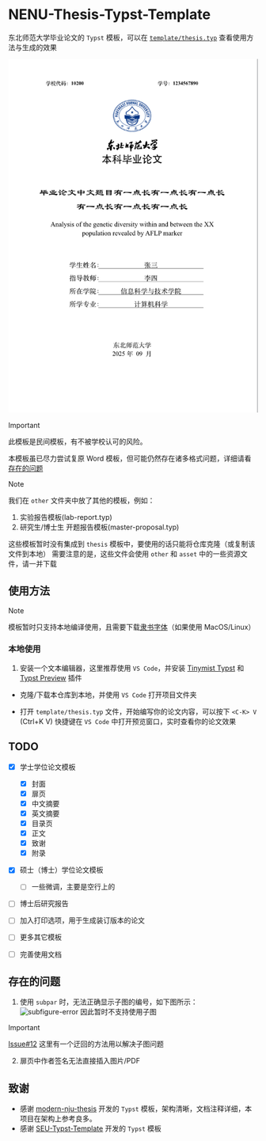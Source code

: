 # NENU-Thesis-Typst-Template

东北师范大学毕业论文的 `Typst` 模板，可以在 [`template/thesis.typ`](./template/thesis.typ) 查看使用方法与生成的效果

![Editor](./images/editor.png)

> [!IMPORTANT]
> 此模板是民间模板，有不被学校认可的风险。
>
> 本模板虽已尽力尝试复原 Word 模板，但可能仍然存在诸多格式问题，详细请看[存在的问题](#存在的问题)

> [!NOTE]
> 我们在 `other` 文件夹中放了其他的模板，例如：
> 
> 1. 实验报告模板(lab-report.typ)
> 2. 研究生/博士生 开题报告模板(master-proposal.typ)
> 
> 这些模板暂时没有集成到 `thesis` 模板中，要使用的话只能将仓库克隆（或复制该文件到本地）
> 需要注意的是，这些文件会使用 `other` 和 `asset` 中的一些资源文件，请一并下载

## 使用方法

> [!NOTE]
> 模板暂时只支持本地编译使用，且需要下载[隶书字体](https://github.com/dolbydu/font/blob/master/unicode/Lisu.TTF)（如果使用 MacOS/Linux）

### 本地使用

1. 安装一个文本编辑器，这里推荐使用 `VS Code`，并安装 [Tinymist Typst](https://github.com/Myriad-Dreamin/tinymist) 和 [Typst Preview](https://github.com/Enter-tainer/typst-preview) 插件

- 克隆/下载本仓库到本地，并使用 `VS Code` 打开项目文件夹

- 打开 `template/thesis.typ` 文件，开始编写你的论文内容，可以按下 `<C-K> V` (Ctrl+K V) 快捷键在 `VS Code` 中打开预览窗口，实时查看你的论文效果

## TODO

- [x] 学士学位论文模板
    - [x] 封面
    - [x] 扉页
    - [x] 中文摘要
    - [x] 英文摘要
    - [x] 目录页
    - [x] 正文
    - [x] 致谢
    - [x] 附录

- [x] 硕士（博士）学位论文模板
    - [ ] 一些微调，主要是空行上的

- [ ] 博士后研究报告

- [ ] 加入打印选项，用于生成装订版本的论文

- [ ] 更多其它模板

- [ ] 完善使用文档

## 存在的问题

1. 使用 `subpar` 时，无法正确显示子图的编号，如下图所示：
![subfigure-error](images/subfigure-error.png)
因此暂时不支持使用子图

> [!IMPORTANT]
> 
> [Issue#12](https://github.com/RubixDev/typst-i-figured/issues/12) 这里有一个迂回的方法用以解决子图问题


2. 扉页中作者签名无法直接插入图片/PDF

## 致谢

- 感谢 [modern-nju-thesis](https://github.com/nju-lug/modern-nju-thesis) 开发的 `Typst` 模板，架构清晰，文档注释详细，本项目在架构上参考良多。
- 感谢 [SEU-Typst-Template](https://github.com/csimide/SEU-Typst-Template/) 开发的 `Typst` 模板
